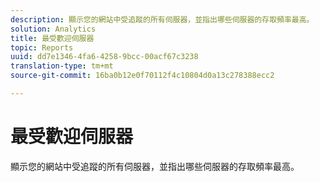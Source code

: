 ```yaml
---
description: 顯示您的網站中受追蹤的所有伺服器，並指出哪些伺服器的存取頻率最高。
solution: Analytics
title: 最受歡迎伺服器
topic: Reports
uuid: dd7e1346-4fa6-4258-9bcc-00acf67c3238
translation-type: tm+mt
source-git-commit: 16ba0b12e0f70112f4c10804d0a13c278388ecc2

---
```



# 最受歡迎伺服器

顯示您的網站中受追蹤的所有伺服器，並指出哪些伺服器的存取頻率最高。

